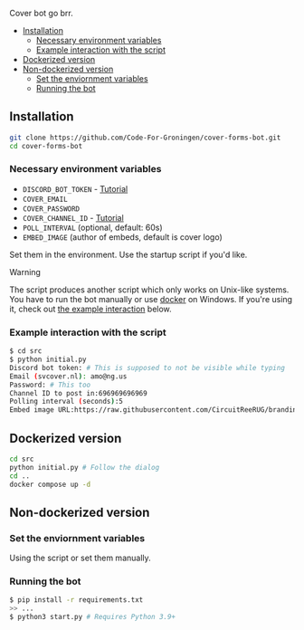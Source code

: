 Cover bot go brr.
- [Installation](#installation)
  - [Necessary environment variables](#necessary-environment-variables)
  - [Example interaction with the script](#example-interaction-with-the-script)
- [Dockerized version](#dockerized-version)
- [Non-dockerized version](#non-dockerized-version)
  - [Set the enviornment variables](#set-the-enviornment-variables)
  - [Running the bot](#running-the-bot)

## Installation
```bash
git clone https://github.com/Code-For-Groningen/cover-forms-bot.git
cd cover-forms-bot
```

### Necessary environment variables
- `DISCORD_BOT_TOKEN` - [Tutorial](https://www.writebots.com/discord-bot-token/)
- `COVER_EMAIL`
- `COVER_PASSWORD`
- `COVER_CHANNEL_ID` - [Tutorial](https://support.discord.com/hc/en-us/articles/206346498-Where-can-I-find-my-User-Server-Message-ID-)
- `POLL_INTERVAL` (optional, default: 60s)
- `EMBED_IMAGE` (author of embeds, default is cover logo)

Set them in the environment. Use the startup script if you'd like.

> [!WARNING]
> The script produces another script which only works on Unix-like systems. You have to run the bot manually or use [docker](#dockerized-version) on Windows.
> If you're using it, check out [the example interaction](#example-interaction) below.


### Example interaction with the script

```bash
$ cd src
$ python initial.py
Discord bot token: # This is supposed to not be visible while typing
Email (svcover.nl): amo@ng.us
Password: # This too
Channel ID to post in:696969696969
Polling interval (seconds):5
Embed image URL:https://raw.githubusercontent.com/CircuitReeRUG/branding/refs/heads/main/mascot/circuitree_waving.png
```

## Dockerized version

```bash
cd src
python initial.py # Follow the dialog
cd ..
docker compose up -d
```

## Non-dockerized version

### Set the enviornment variables
Using the script or set them manually.

### Running the bot
```bash
$ pip install -r requirements.txt
>> ...
$ python3 start.py # Requires Python 3.9+
```
